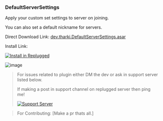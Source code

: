 ### DefaultServerSettings

Apply your custom set settings to server on joining.

You can also set a default nickname for servers.

Direct Download Link: [dev.tharki.DefaultServerSettings.asar](https://github.com/Tharki-God/DefaultServerSettings/releases/latest/download/dev.tharki.DefaultServerSettings.asar)

Install Link:

[![Install in Replugged](https://img.shields.io/badge/-Install%20in%20Replugged-blue?style=for-the-badge&logo=none)](https://replugged.dev/install?identifier=Tharki-God/DefaultServerSettings&source=github)

![image](https://tharki-god.github.io/files-random-host/bdpluginsassets/dss.png)

> For issues related to plugin either DM the dev or ask in support server listed below.
>
>If making a post in support channel on replugged server then ping me!
>
> [![Support Server](https://discordapp.com/api/guilds/919649417005506600/widget.png?style=banner3)](https://discord.gg/SgKSKyh9gY)

> For Contributing: [Make a pr thats all.]
